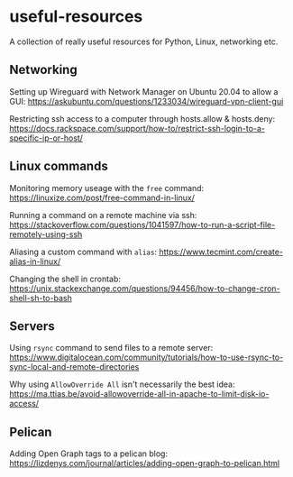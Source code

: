 # useful-resources
A collection of really useful resources for Python, Linux, networking etc.

## Networking
Setting up Wireguard with Network Manager on Ubuntu 20.04 to allow a GUI: https://askubuntu.com/questions/1233034/wireguard-vpn-client-gui

Restricting ssh access to a computer through hosts.allow & hosts.deny: https://docs.rackspace.com/support/how-to/restrict-ssh-login-to-a-specific-ip-or-host/

## Linux commands
Monitoring memory useage with the `free` command: https://linuxize.com/post/free-command-in-linux/

Running a command on a remote machine via ssh: https://stackoverflow.com/questions/1041597/how-to-run-a-script-file-remotely-using-ssh

Aliasing a custom command with `alias`: https://www.tecmint.com/create-alias-in-linux/

Changing the shell in crontab: https://unix.stackexchange.com/questions/94456/how-to-change-cron-shell-sh-to-bash

## Servers
Using `rsync` command to send files to a remote server: https://www.digitalocean.com/community/tutorials/how-to-use-rsync-to-sync-local-and-remote-directories

Why using `AllowOverride All` isn't necessarily the best idea: https://ma.ttias.be/avoid-allowoverride-all-in-apache-to-limit-disk-io-access/

## Pelican
Adding Open Graph tags to a pelican blog: https://lizdenys.com/journal/articles/adding-open-graph-to-pelican.html

